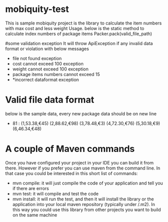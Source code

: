 # mobiquity-test
This is sample mobiquity project is the library to calculate the item numbers with max cost and less weight
Usage. 
below is the static method to calculate index numbers of package items
Packer.pack(valid_file_path)

#some validation exception
It will throw ApiException if any invalid data format or violation with below messages
* file not found exception
* cost cannot exceed 100 exception
* weight cannot exceed 100 exception
* package items numbers cannot exceed 15
* *incorrect dataformat exception

# Valid file data format
below is the sample data, every new package data should be on new line
* 81 : (1,53.38,€45) (2,88.62,€98) (3,78.48,€3) (4,72.30,€76) (5,30.18,€9) (6,46.34,€48)
# A couple of Maven commands
Once you have configured your project in your IDE you can build it from there. However if you prefer you can use maven from the command line. In that case you could be interested in this short list of commands:

* mvn compile: it will just compile the code of your application and tell you if there are errors
* mvn test: it will compile and test the code
* mvn install: it will run the test, and then it will install the library or the application into your local maven repository (typically under /.m2). In this way you could use this library from other projects you want to build on the same machine